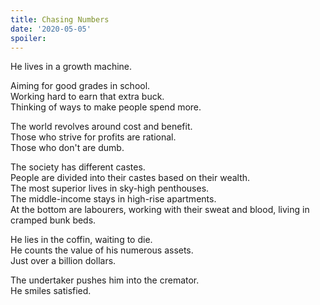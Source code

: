 ```yaml
---
title: Chasing Numbers
date: '2020-05-05'
spoiler:
---
```


He lives in a growth machine.

Aiming for good grades in school.<br />
Working hard to earn that extra buck.<br />
Thinking of ways to make people spend more.

The world revolves around cost and benefit.<br />
Those who strive for profits are rational.<br />
Those who don't are dumb.

The society has different castes.<br />
People are divided into their castes based on their wealth.<br />
The most superior lives in sky-high penthouses.<br />
The middle-income stays in high-rise apartments.<br />
At the bottom are labourers, working with their sweat and blood, living in cramped bunk beds.

He lies in the coffin, waiting to die.<br />
He counts the value of his numerous assets.<br />
Just over a billion dollars.

The undertaker pushes him into the cremator.<br />
He smiles satisfied.
